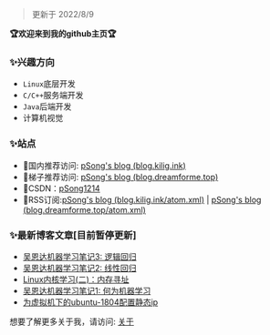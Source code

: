 > 更新于 2022/8/9 

**:trophy:欢迎来到我的github主页:trophy:**

### ✨兴趣方向

- ``Linux``底层开发
- ``C/C++``服务端开发
- ``Java``后端开发
- 计算机视觉

### ✨站点

- 🎈国内推荐访问: [pSong's blog (blog.kilig.ink)](http://blog.kilig.ink/)
- 🎈梯子推荐访问: [pSong's blog (blog.dreamforme.top)](https://blog.dreamforme.top/)
- 🎈CSDN：[pSong1214](https://blog.csdn.net/weixin_42792088)
- 🎈RSS订阅:[pSong's blog (blog.kilig.ink/atom.xml)](http://blog.kilig.ink/atom.xml) | [pSong's blog (blog.dreamforme.top/atom.xml)](https://blog.dreamforme.top/atom.xml)

### ✨最新博客文章[目前暂停更新]

<!-- BLOG-POST-LIST:START -->
- [吴恩达机器学习笔记3: 逻辑回归](http://1291945816.github.io/2022/01/15/%E5%90%B4%E6%81%A9%E8%BE%BE%E6%9C%BA%E5%99%A8%E5%AD%A6%E4%B9%A0%E7%AC%94%E8%AE%B03-%E9%80%BB%E8%BE%91%E5%9B%9E%E5%BD%92/)
- [吴恩达机器学习笔记2: 线性回归](http://1291945816.github.io/2022/01/12/%E5%90%B4%E6%81%A9%E8%BE%BE%E6%9C%BA%E5%99%A8%E5%AD%A6%E4%B9%A0%E7%AC%94%E8%AE%B02-%E7%BA%BF%E6%80%A7%E5%9B%9E%E5%BD%92/)
- [Linux内核学习&lpar;二&rpar;：内存寻址](http://1291945816.github.io/2022/01/10/Linux%E5%86%85%E6%A0%B8%E5%AD%A6%E4%B9%A0%E7%B3%BB%E5%88%97%EF%BC%88%E4%BA%8C%EF%BC%89%EF%BC%9A%E5%86%85%E5%AD%98%E5%AF%BB%E5%9D%80/)
- [吴恩达机器学习笔记1: 何为机器学习](http://1291945816.github.io/2022/01/06/%E5%90%B4%E6%81%A9%E8%BE%BE%E6%9C%BA%E5%99%A8%E5%AD%A6%E4%B9%A0%E7%AC%94%E8%AE%B01-%E4%BD%95%E4%B8%BA%E6%9C%BA%E5%99%A8%E5%AD%A6%E4%B9%A0/)
- [为虚拟机下的ubuntu-1804配置静态ip](http://1291945816.github.io/2022/01/05/%E4%B8%BA%E8%99%9A%E6%8B%9F%E6%9C%BA%E4%B8%8B%E7%9A%84ubuntu-1804%E9%85%8D%E7%BD%AE%E9%9D%99%E6%80%81ip/)
<!-- BLOG-POST-LIST:END -->

想要了解更多关于我，请访问: [关于](http://blog.kilig.ink/about/)



